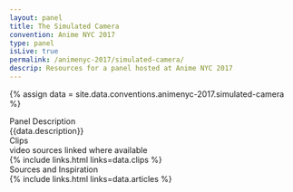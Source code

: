 ```yaml
---
layout: panel
title: The Simulated Camera
convention: Anime NYC 2017
type: panel
isLive: true
permalink: /animenyc-2017/simulated-camera/
descrip: Resources for a panel hosted at Anime NYC 2017
---
```


{% assign data = site.data.conventions.animenyc-2017.simulated-camera %}

<div class="manga-header">Panel Description</div>
<div class="panel-description">{{data.description}}</div>

<div class="manga-header">
  Clips
  <div class="minor">video sources linked where available</div>
</div>
{% include links.html links=data.clips %}

<div class="manga-header"> Sources and Inspiration </div>
{% include links.html links=data.articles %}
